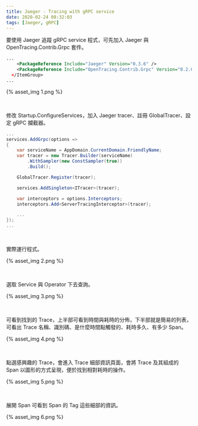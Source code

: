 ```yaml
---
title: Jaeger - Tracing with gRPC service
date: 2020-02-24 08:32:03
tags: [Jaeger, gRPC]
---
```


要使用 Jaeger 追蹤 gRPC service 程式，可先加入 Jaeger 與 OpenTracing.Contrib.Grpc 套件。  

<!-- More -->

```xml
...
    <PackageReference Include="Jaeger" Version="0.3.6" />
    <PackageReference Include="OpenTracing.Contrib.Grpc" Version="0.2.0" />
  </ItemGroup>
...
```

{% asset_img 1.png %}

<br>


修改 Startup.ConfigureServices，加入 Jaeger tracer、註冊 GlobalTracer、設定 gRPC 攔截器。  

```c#
...
services.AddGrpc(options =>
{
    var serviceName = AppDomain.CurrentDomain.FriendlyName;
    var tracer = new Tracer.Builder(serviceName)
        .WithSampler(new ConstSampler(true))
        .Build();

    GlobalTracer.Register(tracer);

    services.AddSingleton<ITracer>(tracer);

    var interceptors = options.Interceptors;
    interceptors.Add<ServerTracingInterceptor>(tracer);

    ...
});
...
```

<br>


實際運行程式。  

{% asset_img 2.png %}

<br>


選取 Service 與 Operator 下去查詢。  

{% asset_img 3.png %}

<br>


可看到找到的 Trace，上半部可看到時間與耗時的分佈，下半部就是簡易的列表，可看出 Trace 名稱、識別碼、是什麼時間點觸發的、耗時多久、有多少 Span。  

{% asset_img 4.png %}

<br>


點選感興趣的 Trace，會進入 Trace 細部資訊頁面，會將 Trace 及其組成的 Span 以圖形的方式呈現，便於找到相對耗時的操作。  

{% asset_img 5.png %}

<br>


展開 Span 可看到 Span 的 Tag 這些細部的資訊。  

{% asset_img 6.png %}
